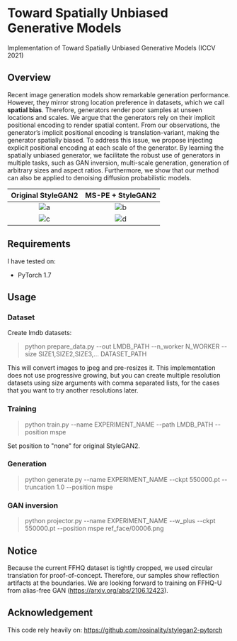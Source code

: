 # Toward Spatially Unbiased Generative Models

Implementation of Toward Spatially Unbiased Generative Models (ICCV 2021)

## Overview
Recent image generation models show remarkable generation performance. However, they mirror strong location preference in datasets, which we call **spatial bias**. Therefore, generators render poor samples at unseen locations and scales. We argue that the generators rely on their implicit positional encoding to render spatial content. From our observations, the generator’s implicit positional encoding is translation-variant, making the generator spatially biased. To address this issue, we propose injecting explicit positional encoding at each scale of the generator. By learning the spatially unbiased generator, we facilitate the robust use of generators in multiple tasks, such as GAN inversion, multi-scale generation, generation of arbitrary sizes and aspect ratios. Furthermore, we show that our method can also be applied to denoising diffusion probabilistic models.

Original StyleGAN2 | MS-PE + StyleGAN2
:-------------------------:|:-------------------------:
![a](docs/pretrained_orig_32px.gif) | ![b](docs/mspe_ffhq256_32px.gif)
![c](docs/pretrained_orig_16px.gif) | ![d](docs/mspe_ffhq256_16px.gif)

## Requirements

I have tested on:

- PyTorch 1.7

## Usage

### Dataset

Create lmdb datasets:

> python prepare_data.py --out LMDB_PATH --n_worker N_WORKER --size SIZE1,SIZE2,SIZE3,... DATASET_PATH

This will convert images to jpeg and pre-resizes it. This implementation does not use progressive growing, but you can create multiple resolution datasets using size arguments with comma separated lists, for the cases that you want to try another resolutions later.

### Training

> python train.py --name EXPERIMENT_NAME --path LMDB_PATH --position mspe

Set position to "none" for original StyleGAN2.

### Generation

> python generate.py --name EXPERIMENT_NAME --ckpt 550000.pt --truncation 1.0 --position mspe


### GAN inversion

> python projector.py --name EXPERIMENT_NAME --w_plus --ckpt 550000.pt --position mspe ref_face/00006.png 

## Notice
Because the current FFHQ dataset is tightly cropped, we used circular translation for proof-of-concept. Therefore, our samples show reflection artifacts at the boundaries. We are looking forward to training on FFHQ-U from alias-free GAN (https://arxiv.org/abs/2106.12423).

## Acknowledgement

This code rely heavily on: https://github.com/rosinality/stylegan2-pytorch
